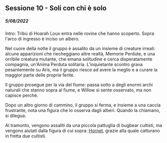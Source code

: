 ## Sessione 10 - Soli con chi è solo

##### 5/08/2022

Intro: Tribù di Hoarah Loux entra nelle rovine che hanno scoperto. Sopra l'arco di ingresso è inciso un albero.

Nel cuore della notte il gruppo è assalito da un insieme di creature irreali: alcune apparizioni che riecheggiano altre realtà, Memorie Perdute, e una orribile creatura mutante, che emana solitudine e cerca disperatamente compagnia, un'Anima Perduta solitaria. L'inquietante scontro grava pesantemente su Aris, ma il gruppo riesce ad avere la meglio e a curare la maggior parte delle proprie ferite.

Il gruppo prosegue per la via del fiume: passa sotto a degli enormi archi naturali che stanno sopra al fiume, e Willow si sente osservato, ma non capisce perchè.

Dopo un altro giorno di cammino, il gruppo si ferma, e insieme a una caccia frustrante, nota una figura che lo osserva dagli alberi. Quando la chiamano, si dilegua.

Al tramonto, vengono assaliti da una piccola pattuglia di bugbear cultisti, ma vengono aiutati dalla figura di cui sopra: [Hornet](npc#hornet), grazie alla quale catturano in fretta due cultisti.